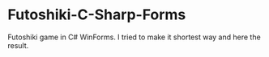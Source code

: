 # Futoshiki-C-Sharp-Forms
Futoshiki game in C# WinForms. I tried to make it shortest way and here the result. 
